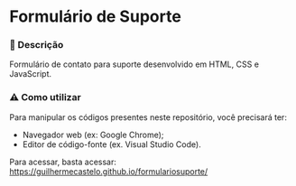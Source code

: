 # Formulário de Suporte

### 📌 Descrição
Formulário de contato para suporte desenvolvido em HTML, CSS e JavaScript.

### ⚠ Como utilizar
Para manipular os códigos presentes neste repositório, você precisará ter:

- Navegador web (ex: Google Chrome);
- Editor de código-fonte (ex. Visual Studio Code).

Para acessar, basta acessar:
<https://guilhermecastelo.github.io/formulariosuporte/>